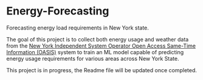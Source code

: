 # Energy-Forecasting
Forecasting energy load requirements in New York state.

The goal of this project is to collect both energy usage and weather data from the [New York Independent System Operator Open Access Same-Time Information (OASIS)](http://mis.nyiso.com/public/) system to train an ML model capable of predicting energy usage requirements for various areas across New York State.




This project is in progress, the Readme file will be updated once completed.
